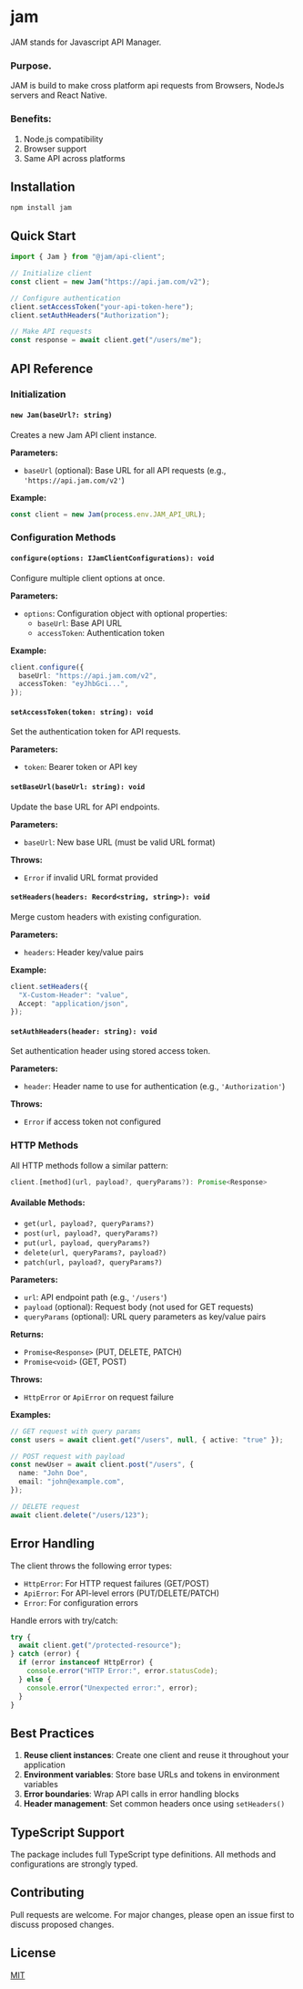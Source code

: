 # jam

JAM stands for Javascript API Manager.

### Purpose.

JAM is build to make cross platform api requests from Browsers, NodeJs servers and React Native.

### Benefits:

1. Node.js compatibility
2. Browser support
3. Same API across platforms

## Installation

`npm install jam`

## Quick Start

```typescript
import { Jam } from "@jam/api-client";

// Initialize client
const client = new Jam("https://api.jam.com/v2");

// Configure authentication
client.setAccessToken("your-api-token-here");
client.setAuthHeaders("Authorization");

// Make API requests
const response = await client.get("/users/me");
```

## API Reference

### Initialization

#### `new Jam(baseUrl?: string)`

Creates a new Jam API client instance.

**Parameters:**

- `baseUrl` (optional): Base URL for all API requests (e.g., `'https://api.jam.com/v2'`)

**Example:**

```typescript
const client = new Jam(process.env.JAM_API_URL);
```

### Configuration Methods

#### `configure(options: IJamClientConfigurations): void`

Configure multiple client options at once.

**Parameters:**

- `options`: Configuration object with optional properties:
  - `baseUrl`: Base API URL
  - `accessToken`: Authentication token

**Example:**

```typescript
client.configure({
  baseUrl: "https://api.jam.com/v2",
  accessToken: "eyJhbGci...",
});
```

#### `setAccessToken(token: string): void`

Set the authentication token for API requests.

**Parameters:**

- `token`: Bearer token or API key

#### `setBaseUrl(baseUrl: string): void`

Update the base URL for API endpoints.

**Parameters:**

- `baseUrl`: New base URL (must be valid URL format)

**Throws:**

- `Error` if invalid URL format provided

#### `setHeaders(headers: Record<string, string>): void`

Merge custom headers with existing configuration.

**Parameters:**

- `headers`: Header key/value pairs

**Example:**

```typescript
client.setHeaders({
  "X-Custom-Header": "value",
  Accept: "application/json",
});
```

#### `setAuthHeaders(header: string): void`

Set authentication header using stored access token.

**Parameters:**

- `header`: Header name to use for authentication (e.g., `'Authorization'`)

**Throws:**

- `Error` if access token not configured

### HTTP Methods

All HTTP methods follow a similar pattern:

```typescript
client.[method](url, payload?, queryParams?): Promise<Response>
```

#### Available Methods:

- `get(url, payload?, queryParams?)`
- `post(url, payload?, queryParams?)`
- `put(url, payload, queryParams?)`
- `delete(url, queryParams?, payload?)`
- `patch(url, payload?, queryParams?)`

**Parameters:**

- `url`: API endpoint path (e.g., `'/users'`)
- `payload` (optional): Request body (not used for GET requests)
- `queryParams` (optional): URL query parameters as key/value pairs

**Returns:**

- `Promise<Response>` (PUT, DELETE, PATCH)
- `Promise<void>` (GET, POST)

**Throws:**

- `HttpError` or `ApiError` on request failure

**Examples:**

```typescript
// GET request with query params
const users = await client.get("/users", null, { active: "true" });

// POST request with payload
const newUser = await client.post("/users", {
  name: "John Doe",
  email: "john@example.com",
});

// DELETE request
await client.delete("/users/123");
```

## Error Handling

The client throws the following error types:

- `HttpError`: For HTTP request failures (GET/POST)
- `ApiError`: For API-level errors (PUT/DELETE/PATCH)
- `Error`: For configuration errors

Handle errors with try/catch:

```typescript
try {
  await client.get("/protected-resource");
} catch (error) {
  if (error instanceof HttpError) {
    console.error("HTTP Error:", error.statusCode);
  } else {
    console.error("Unexpected error:", error);
  }
}
```

## Best Practices

1. **Reuse client instances**: Create one client and reuse it throughout your application
2. **Environment variables**: Store base URLs and tokens in environment variables
3. **Error boundaries**: Wrap API calls in error handling blocks
4. **Header management**: Set common headers once using `setHeaders()`

## TypeScript Support

The package includes full TypeScript type definitions. All methods and configurations are strongly typed.

## Contributing

Pull requests are welcome. For major changes, please open an issue first to discuss proposed changes.

## License

[MIT](https://choosealicense.com/licenses/mit/)
